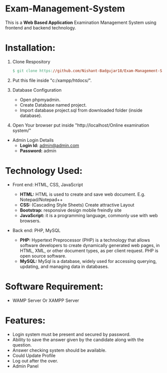 # Exam-Management-System

This is a **Web Based Application** Examination Management System using frontend and backend technology.

# Installation:

1. Clone Respository

    ```makefile
    $ git clone https://github.com/Nishant-Badgujar18/Exam-Management-System.git
    ```
2. Put this file inside "c:/xampp/htdocs/".
3. Database Configuration
   * Open phpmyadmin.
   * Create Database named project.
   * Import database project.sql from downloaded folder (inside database).
4. Open Your browser put inside "http://localhost/Online examination system/"

* Admin Login Details
  * **Login Id:** admin@admin.com
  * **Password:** admin

# Technology Used:

* Front end: HTML, CSS, JavaScript
  * **HTML:** HTML is used to create and save web document. E.g. Notepad/Notepad++
  * **CSS:** (Cascading Style Sheets) Create attractive Layout
  * **Bootstrap:** responsive design mobile freindly site
  * **JavaScript:** it is a programming language, commonly use with web browsers.
 
* Back end: PHP, MySQL
  * **PHP:** Hypertext Preprocessor (PHP) is a technology that allows software developers to create dynamically generated web pages, in HTML, XML, or other document              types, as per client request. PHP is open source software.
  * **MySQL:** MySql is a database, widely used for accessing querying, updating, and managing data in databases.

# Software Requirement:

* WAMP Server Or XAMPP Server

# Features:

* Login system must be present and secured by password.
* Ability to save the answer given by the candidate along with the question.
* Answer checking system should be available.
* Could Update Profile
* Log out after the over.
* Admin Panel
